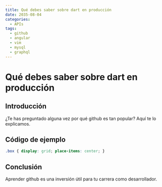 ```yaml
---
title: Qué debes saber sobre dart en producción
date: 2035-08-04
categories:
  - APIs
tags:
  - github
  - angular
  - vim
  - mysql
  - graphql
---
```


# Qué debes saber sobre dart en producción

## Introducción

¿Te has preguntado alguna vez por qué github es tan popular? Aquí te lo explicamos.

## Código de ejemplo

```css
.box { display: grid; place-items: center; }
```

## Conclusión

Aprender github es una inversión útil para tu carrera como desarrollador.